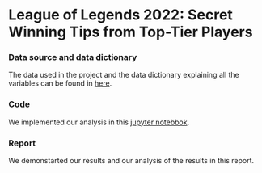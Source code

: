 # League of Legends 2022: Secret Winning Tips from Top-Tier Players 

### Data source and data dictionary
The data used in the project and the data dictionary explaining all the variables can be found in [here](Data). 

### Code
We implemented our analysis in this [jupyter notebbok](analysis.ipynb). 

### Report
We demonstarted our results and our analysis of the results in this report.
